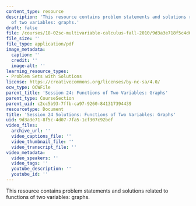 ```yaml
---
content_type: resource
description: 'This resource contains problem statements and solutions related to functions
  of two variables: graphs.'
draft: false
file: /courses/18-02sc-multivariable-calculus-fall-2010/9d3a3e718f5c4d077fa51cf307c92bef_MIT18_02SC_pb_23_comb.pdf
file_size: ''
file_type: application/pdf
image_metadata:
  caption: ''
  credit: ''
  image-alt: ''
learning_resource_types:
- Problem Sets with Solutions
license: https://creativecommons.org/licenses/by-nc-sa/4.0/
ocw_type: OCWFile
parent_title: 'Session 24: Functions of Two Variables: Graphs'
parent_type: CourseSection
parent_uid: c2cc5b93-7ffb-ca97-9260-841317394439
resourcetype: Document
title: 'Session 24 Solutions: Functions of Two Variables: Graphs'
uid: 9d3a3e71-8f5c-4d07-7fa5-1cf307c92bef
video_files:
  archive_url: ''
  video_captions_file: ''
  video_thumbnail_file: ''
  video_transcript_file: ''
video_metadata:
  video_speakers: ''
  video_tags: ''
  youtube_description: ''
  youtube_id: ''
---
```

This resource contains problem statements and solutions related to functions of two variables: graphs.